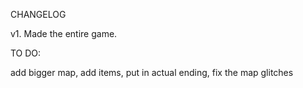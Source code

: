   CHANGELOG
  
  v1. Made the entire game.
  
  TO DO:
  
  add bigger map,
  add items,
  put in actual ending,
  fix the map glitches
